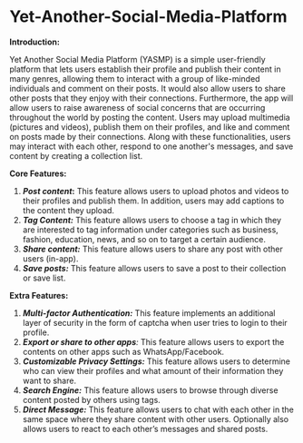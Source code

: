 # Yet-Another-Social-Media-Platform

**Introduction:**

Yet Another Social Media Platform (YASMP) is a simple user-friendly platform that lets users establish their profile and publish their content in many genres, allowing them to interact with a group of like-minded individuals and comment on their posts. It would also allow users to share other posts that they enjoy with their connections. Furthermore, the app will allow users to raise awareness of social concerns that are occurring throughout the world by posting the content. Users may upload multimedia (pictures and videos), publish them on their profiles, and like and comment on posts made by their connections. Along with these functionalities, users may interact with each other, respond to one another's messages, and save content by creating a collection list.

**Core Features:**

1. ***Post content*:** This feature allows users to upload photos and videos to their profiles and publish them. In addition, users may add captions to the content they upload.
2. ***Tag Content:*** This feature allows users to choose a tag in which they are interested to tag information under categories such as business, fashion, education, news, and so on to target a certain audience.
3. ***Share content:*** This feature allows users to share any post with other users (in-app).
4. ***Save posts:*** This feature allows users to save a post to their collection or save list.

**Extra Features:**

1. ***Multi-factor Authentication:*** This feature implements an additional layer of security in the form of captcha when user tries to login to their profile.
2. ***Export or share to other apps**:* This feature allows users to export the contents on other apps such as WhatsApp/Facebook.
3. ***Customizable Privacy Settings:*** This feature allows users to determine who can view their profiles and what amount of their information they want to share.
4. ***Search Engine:*** This feature allows users to browse through diverse content posted by others using tags.
5. ***Direct Message:*** This feature allows users to chat with each other in the same space where they share content with other users. Optionally also allows users to react to each other’s messages and shared posts.
